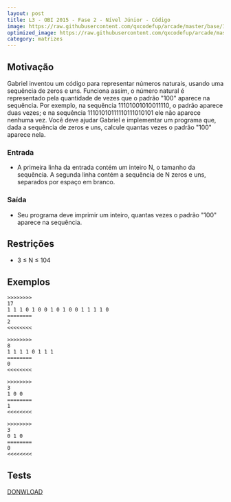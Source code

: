 ```yaml
---
layout: post
title: L3 - OBI 2015 - Fase 2 - Nível Júnior - Código
image: https://raw.githubusercontent.com/qxcodefup/arcade/master/base/154/__capa.jpg
optimized_image: https://raw.githubusercontent.com/qxcodefup/arcade/master/base/.thumb/154/Readme.jpg
category: matrizes
---
```

<!-- DON'T EDIT THIS FILE, GENERATED BY SCRIPT -->
<!-- DON'T EDIT THIS FILE, GENERATED BY SCRIPT -->
<!-- DON'T EDIT THIS FILE, GENERATED BY SCRIPT -->
<!-- DON'T EDIT THIS FILE, GENERATED BY SCRIPT -->
<!-- DON'T EDIT THIS FILE, GENERATED BY SCRIPT -->



## Motivação

Gabriel inventou um código para representar números naturais, usando uma sequência de zeros e uns. Funciona assim, o número natural é representado pela quantidade de vezes que o padrão "100" aparece na sequência. Por exemplo, na sequência 11101001010011110, o padrão aparece duas vezes; e na sequência 11101010111110111010101 ele não aparece nenhuma vez. Você deve ajudar Gabriel e implementar um programa que, dada a sequência de zeros e uns, calcule quantas vezes o padrão "100" aparece nela.

### Entrada

- A primeira linha da entrada contém um inteiro N, o tamanho da sequência. A segunda linha contém a sequência de N zeros e uns, separados por espaço em branco.

### Saída

- Seu programa deve imprimir um inteiro, quantas vezes o padrão "100" aparece na sequência.

## Restrições

*   3 ≤ N ≤ 104

## Exemplos

```
>>>>>>>>
17
1 1 1 0 1 0 0 1 0 1 0 0 1 1 1 1 0
========
2
<<<<<<<<

>>>>>>>>
8
1 1 1 1 0 1 1 1
========
0
<<<<<<<<

>>>>>>>>
3
1 0 0
========
1
<<<<<<<<

>>>>>>>>
3
0 1 0
========
0
<<<<<<<<
```


## Tests
[DONWLOAD](https://raw.githubusercontent.com/qxcodefup/arcade/master/base/154/t.tio)

